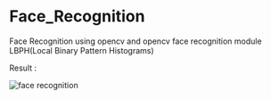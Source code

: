 # Face_Recognition
Face Recognition using opencv and opencv face recognition module LBPH(Local Binary Pattern Histograms)

Result :

![face recognition](https://user-images.githubusercontent.com/17704217/44442316-0c7bb200-a5ef-11e8-8780-4bf15e9eb4e5.gif)
